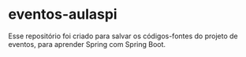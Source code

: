 # eventos-aulaspi
 
Esse repositório foi criado para salvar os códigos-fontes do projeto de eventos, para aprender Spring com Spring Boot.
